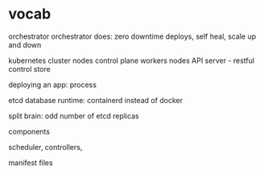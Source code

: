 # vocab


orchestrator
orchestrator does: zero downtime deploys, self heal, scale up and down


kubernetes cluster
nodes
control plane
workers nodes
API server - restful
control store

deploying an app: process

etcd database
runtime: containerd instead of docker

split brain: odd number of etcd replicas

components

scheduler, controllers,

manifest files
